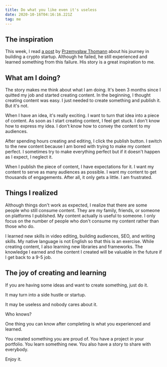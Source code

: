 ```yaml
---
title: Do what you like even it's useless
date: 2020-10-16T04:16:16.221Z
tag: me
---
```


## The inspiration

This week, I read [a post](https://dev.to/_pthomann/how-i-lost-1-year-of-life-doing-failed-crypto-startup-5hlp) by [Przemysław Thomann](https://twitter.com/_pthomann) about his journey in building a crypto startup. Although he failed, he still experienced and learned something from this failure. His story is a great inspiration to me.

## What am I doing?

The story makes me think about what I am doing. It's been 3 months since I quitted my job and started creating content. In the beginning, I thought creating content was easy. I just needed to create something and publish it. But it's not.

When I have an idea, it's really exciting. I want to turn that idea into a piece of content. As soon as I start creating content, I feel get stuck. I don't know how to express my idea. I don't know how to convey the content to my audiences.

After spending hours creating and editing, I click the publish button. I switch to the new content because I am bored with trying to make my content perfect. I sometimes try to make everything perfect but if it doesn't happen as I expect, I neglect it.

When I publish the piece of content, I have expectations for it. I want my content to serve as many audiences as possible. I want my content to get thousands of engagements. After all, it only gets a little. I am frustrated.

## Things I realized

Although things don't work as expected, I realize that there are some people who still consume content. They are my family, friends, or someone on platforms I published. My content actually is useful to someone. I only focus on the number of people who don't consume my content rather than those who do.

I learned new skills in video editing, building audiences, SEO, and writing skills. My native language is not English so that this is an exercise. While creating content, I also learning new libraries and frameworks. The knowledge I earned and the content I created will be valuable in the future if I get back to a 9-5 job.

## The joy of creating and learning

If you are having some ideas and want to create something, just do it.

It may turn into a side hustle or startup.

It may be useless and nobody cares about it.

Who knows?

One thing you can know after completing is what you experienced and learned.

You created something you are proud of. You have a project in your portfolio. You learn something new. You also have a story to share with everybody.

Enjoy it.
